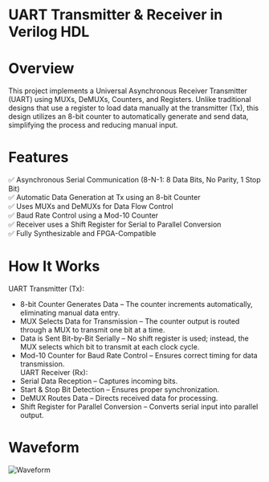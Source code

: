# UART Transmitter & Receiver in Verilog HDL

# Overview
This project implements a Universal Asynchronous Receiver Transmitter (UART) using MUXs, DeMUXs, Counters, and Registers. Unlike traditional designs that use a register to load data manually at the transmitter (Tx), this design utilizes an 8-bit counter to automatically generate and send data, simplifying the process and reducing manual input.  

# Features
✅ Asynchronous Serial Communication (8-N-1: 8 Data Bits, No Parity, 1 Stop Bit)  
✅ Automatic Data Generation at Tx using an 8-bit Counter  
✅ Uses MUXs and DeMUXs for Data Flow Control  
✅ Baud Rate Control using a Mod-10 Counter  
✅ Receiver uses a Shift Register for Serial to Parallel Conversion  
✅ Fully Synthesizable and FPGA-Compatible  

# How It Works  
UART Transmitter (Tx):  
- 8-bit Counter Generates Data – The counter increments automatically, eliminating manual data entry.  
- MUX Selects Data for Transmission – The counter output is routed through a MUX to transmit one bit at a time.  
- Data is Sent Bit-by-Bit Serially – No shift register is used; instead, the MUX selects which bit to transmit at each clock cycle.  
- Mod-10 Counter for Baud Rate Control – Ensures correct timing for data transmission.  
UART Receiver (Rx):  
- Serial Data Reception – Captures incoming bits.  
- Start & Stop Bit Detection – Ensures proper synchronization.  
- DeMUX Routes Data – Directs received data for processing.  
- Shift Register for Parallel Conversion – Converts serial input into parallel output.

# Waveform
![Waveform](https://github.com/user-attachments/assets/6fc6b3a4-c436-4d8c-87cf-b4f4a42ce579)

